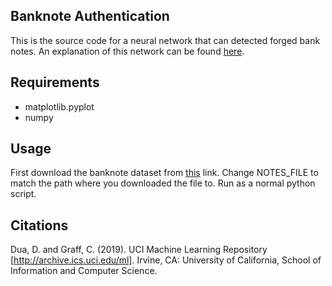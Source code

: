 ## Banknote Authentication
This is the source code for a neural network that can detected forged bank notes. An explanation of this network can be found [here](https://shans96.github.io/portfolio/banknote-authentication/).

## Requirements
- matplotlib.pyplot
- numpy

## Usage
First download the banknote dataset from [this](https://archive.ics.uci.edu/ml/datasets/banknote+authentication) link. Change NOTES_FILE to match the path where you downloaded the file to. Run as a normal python script.

## Citations
Dua, D. and Graff, C. (2019). UCI Machine Learning Repository [http://archive.ics.uci.edu/ml]. Irvine, CA: University of California, School of Information and Computer Science.
